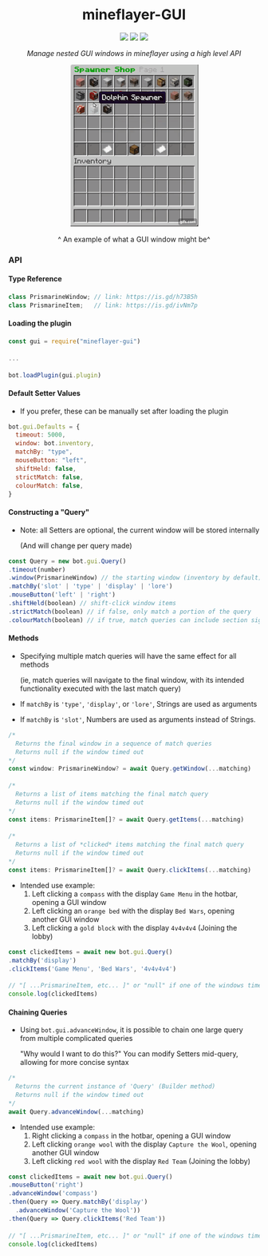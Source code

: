<h1 align="center">mineflayer-GUI</h1>
<div align="center">
<img src="https://img.shields.io/npm/v/mineflayer-gui?style=flat-square">
<img src="https://img.shields.io/github/issues-raw/firejoust/mineflayer-gui?style=flat-square">
<img src="https://img.shields.io/github/issues-pr-raw/firejoust/mineflayer-gui?style=flat-square">
<p align="center"><i>Manage nested GUI windows in mineflayer using a high level API</i></p>
<img src="gui.gif">
<p>^ An example of what a GUI window might be^</p>
</div>

### API
#### Type Reference
```js
class PrismarineWindow; // link: https://is.gd/h73B5h
class PrismarineItem;   // link: https://is.gd/ivNm7p
```
#### Loading the plugin
```js
const gui = require("mineflayer-gui")

...

bot.loadPlugin(gui.plugin)
```
#### Default Setter Values
- If you prefer, these can be manually set after loading the plugin
```js
bot.gui.Defaults = {
  timeout: 5000,
  window: bot.inventory,
  matchBy: "type",
  mouseButton: "left",
  shiftHeld: false,
  strictMatch: false,
  colourMatch: false,
}
```
#### Constructing a "Query"
- Note: all Setters are optional, the current window will be stored internally

  (And will change per query made)
```js
const Query = new bot.gui.Query()
.timeout(number)
.window(PrismarineWindow) // the starting window (inventory by default)
.matchBy('slot' | 'type' | 'display' | 'lore')
.mouseButton('left' | 'right')
.shiftHeld(boolean) // shift-click window items
.strictMatch(boolean) // if false, only match a portion of the query
.colourMatch(boolean) // if true, match queries can include section sign style colour codes
```
#### Methods
- Specifying multiple match queries will have the same effect for all methods

  (ie, match queries will navigate to the final window, with its intended functionality executed with the last match query)

- If `matchBy` is `'type'`, `'display'`, or `'lore'`, Strings are used as arguments

- If `matchBy` is `'slot'`, Numbers are used as arguments instead of Strings.
```ts
/*
  Returns the final window in a sequence of match queries
  Returns null if the window timed out
*/
const window: PrismarineWindow? = await Query.getWindow(...matching)

/*
  Returns a list of items matching the final match query
  Returns null if the window timed out
*/
const items: PrismarineItem[]? = await Query.getItems(...matching)

/*
  Returns a list of *clicked* items matching the final match query
  Returns null if the window timed out
*/
const items: PrismarineItem[]? = await Query.clickItems(...matching)
```
- Intended use example:
  1. Left clicking a `compass` with the display `Game Menu` in the hotbar, opening a GUI window
  2. Left clicking an `orange bed` with the display `Bed Wars`, opening another GUI window
  3. Left clicking a `gold block` with the display `4v4v4v4` (Joining the lobby) 
```js
const clickedItems = await new bot.gui.Query()
.matchBy('display')
.clickItems('Game Menu', 'Bed Wars', '4v4v4v4')

// "[ ...PrismarineItem, etc... ]" or "null" if one of the windows timed out
console.log(clickedItems)
```
#### Chaining Queries
- Using `bot.gui.advanceWindow`, it is possible to chain one large query from multiple complicated queries
  
  "Why would I want to do this?" You can modify Setters mid-query, allowing for more concise syntax
```ts
/*
  Returns the current instance of 'Query' (Builder method)
  Returns null if the window timed out
*/
await Query.advanceWindow(...matching)
```
- Intended use example:
  1. Right clicking a `compass` in the hotbar, opening a GUI window
  2. Left clicking `orange wool` with the display `Capture the Wool`, opening another GUI window
  3. Left clicking `red wool` with the display `Red Team` (Joining the lobby)
```js
const clickedItems = await new bot.gui.Query()
.mouseButton('right')
.advanceWindow('compass')
.then(Query => Query.matchBy('display')
  .advanceWindow('Capture the Wool'))
.then(Query => Query.clickItems('Red Team'))

// "[ ...PrismarineItem, etc... ]" or "null" if one of the windows timed out
console.log(clickedItems)
```
